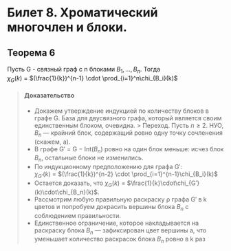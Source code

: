 # Билет 8. Хроматический многочлен и блоки.

## Теорема 6

Пусть G - связный граф с n блоками $B_1, \dotsc, B_n$. Тогда   
$\chi_G(k)$ = $(\frac{1}{k})^{n-1} \cdot \prod_{i=1}^n\chi_{B_i}(k)$

>#### Доказательство
> - Докажем утверждение индукцией по
    количеству блоков в графе G. База для двусвязного
    графа, который является своим единственным блоком,
    очевидна.
    > Переход. Пусть $n \ge 2$. НУО, $B_n$ — крайний блок,
    содержащий ровно одну точку сочленения (скажем, a).
> - В графе G′ = G − Int($B_n$) ровно на один блок меньше:
    исчез блок $B_n$, остальные блоки не изменились.
> - По индукционному предположению для графа G′:  
    $\chi_{G′}(k)$ = $(\frac{1}{k})^{n-2} \cdot \prod_{i=1}^{n-1}\chi_{B_i}(k)$
> - Остается доказать, что $\chi_G(k)$ = $\frac{1}{k}\cdot\chi_{G′}(k)\cdot\chi_{B_n}(k)$.
> - Рассмотрим любую правильную раскраску ρ графа G′
    в k цветов и попробуем докрасить вершины блока $B_n$ с
    соблюдением правильности.
> - Единственное ограничение, которое накладывается на
    раскраску блока $B_n$ — зафиксирован цвет вершины a, что
    уменьшает количество раскрасок блока $B_n$ ровно в k раз

